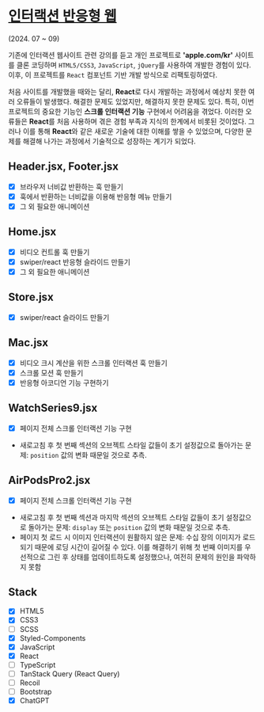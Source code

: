 # [인터랙션 반응형 웹](https://clonecoding-by-react.vercel.app/)
(2024. 07 ~ 09)

기존에 인터랙션 웹사이트 관련 강의를 듣고 개인 프로젝트로 **'apple.com/kr'** 사이트를 클론 코딩하며 `HTML5/CSS3`, `JavaScript`, `jQuery`를 사용하여 개발한 경험이 있다. 이후, 이 프로젝트를 `React` 컴포넌트 기반 개발 방식으로 리팩토링하였다.

처음 사이트를 개발했을 때와는 달리, **React**로 다시 개발하는 과정에서 예상치 못한 여러 오류들이 발생했다. 해결한 문제도 있었지만, 해결하지 못한 문제도 있다. 특히, 이번 프로젝트의 중요한 기능인 **스크롤 인터랙션 기능** 구현에서 어려움을 겪었다. 이러한 오류들은 **React**를 처음 사용하며 겪은 경험 부족과 지식의 한계에서 비롯된 것이었다. 그러나 이를 통해 **React**와 같은 새로운 기술에 대한 이해를 쌓을 수 있었으며, 다양한 문제를 해결해 나가는 과정에서 기술적으로 성장하는 계기가 되었다.

## Header.jsx, Footer.jsx
- [x] 브라우저 너비값 반환하는 훅 만들기
- [x] 훅에서 반환하는 너비값을 이용해 반응형 메뉴 만들기
- [x] 그 외 필요한 애니메이션

## Home.jsx
- [x] 비디오 컨트롤 훅 만들기
- [x] swiper/react 반응형 슬라이드 만들기
- [x] 그 외 필요한 애니메이션

## Store.jsx
- [x] swiper/react 슬라이드 만들기

## Mac.jsx
- [x] 비디오 크시 계산을 위한 스크롤 인터랙션 훅 만들기
- [x] 스크롤 모션 훅 만들기
- [x] 반응형 아코디언 기능 구현하기

## WatchSeries9.jsx
- [x] 페이지 전체 스크롤 인터랙션 기능 구현
- 새로고침 후 첫 번째 섹션의 오브젝트 스타일 값들이 초기 설정값으로 돌아가는 문제: 
`position` 값의 변화 때문일 것으로 추측.

## AirPodsPro2.jsx
- [x] 페이지 전체 스크롤 인터랙션 기능 구현
- 새로고침 후 첫 번째 섹션과 마지막 섹션의 오브젝트 스타일 값들이 초기 설정값으로 돌아가는 문제: `display` 또는 `position` 값의 변화 때문일 것으로 추측.
- 페이지 첫 로드 시 이미지 인터랙션이 원활하지 않은 문제: 
수십 장의 이미지가 로드되기 때문에 로딩 시간이 길어질 수 있다. 이를 해결하기 위해 첫 번째 이미지를 우선적으로 그린 후 상태를 업데이트하도록 설정했으나, 여전히 문제의 원인을 파악하지 못함

## Stack
- [x] HTML5
- [x] CSS3
- [ ] SCSS
- [x] Styled-Components
- [x] JavaScript
- [x] React
- [ ] TypeScript
- [ ] TanStack Query (React Query)
- [ ] Recoil
- [ ] Bootstrap
- [x] ChatGPT
